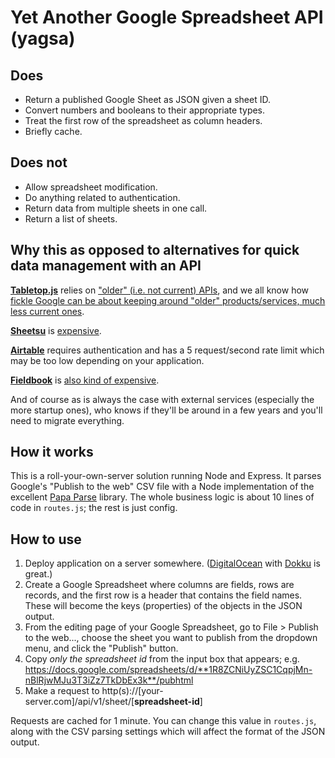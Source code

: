 # Yet Another Google Spreadsheet API (yagsa)

## Does

- Return a published Google Sheet as JSON given a sheet ID.
- Convert numbers and booleans to their appropriate types.
- Treat the first row of the spreadsheet as column headers.
- Briefly cache.

## Does not

- Allow spreadsheet modification.
- Do anything related to authentication.
- Return data from multiple sheets in one call.
- Return a list of sheets.

## Why this as opposed to alternatives for quick data management with an API

**[Tabletop.js](https://github.com/jsoma/tabletop)** relies on ["older" (i.e. not current) APIs](https://developers.google.com/gdata/samples/spreadsheet_sample), and we all know how [fickle Google can be about keeping around "older" products/services, much less current ones](https://en.wikipedia.org/wiki/Category:Discontinued_Google_services).

**[Sheetsu](https://sheetsu.com)** is [expensive](https://sheetsu.com/pricing).

**[Airtable](https://airtable.com)** requires authentication and has a 5 request/second rate limit which may be too low depending on your application.

**[Fieldbook](https://fieldbook.com)** is [also kind of expensive](http://docs.fieldbook.com/docs/plans-and-pricing).

And of course as is always the case with external services (especially the more startup ones), who knows if they'll be around in a few years and you'll need to migrate everything.

## How it works

This is a roll-your-own-server solution running Node and Express. It parses Google's "Publish to the web" CSV file with a Node implementation of the excellent [Papa Parse](http://papaparse.com) library. The whole business logic is about 10 lines of code in `routes.js`; the rest is just config.

## How to use

1. Deploy application on a server somewhere. ([DigitalOcean](https://www.digitalocean.com) with [Dokku](http://dokku.viewdocs.io/dokku/) is great.)
2. Create a Google Spreadsheet where columns are fields, rows are records, and the first row is a header that contains the field names. These will become the keys (properties) of the objects in the JSON output.
3. From the editing page of your Google Spreadsheet, go to File > Publish to the web..., choose the sheet you want to publish from the dropdown menu, and click the "Publish" button.
4. Copy *only the spreadsheet id* from the input box that appears; e.g. https://docs.google.com/spreadsheets/d/**1R8ZCNiUyZSC1CqpjMn-nBlRjwMJu3T3iZz7TkDbEx3k**/pubhtml
5. Make a request to http(s)://[your-server.com]/api/v1/sheet/[**spreadsheet-id**]

Requests are cached for 1 minute. You can change this value in `routes.js`, along with the CSV parsing settings which will affect the format of the JSON output.
